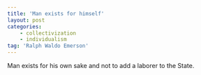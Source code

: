 ```yaml
---
title: 'Man exists for himself'
layout: post
categories:
    - collectivization
    - individualism
tag: 'Ralph Waldo Emerson'
---
```


Man exists for his own sake and not to add a laborer to the State.